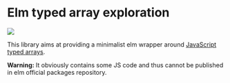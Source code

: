 # Elm typed array exploration

[![][badge-license]][license]

[badge-license]: https://img.shields.io/badge/license-MPL--2.0-blue.svg?style=flat-square
[license]: https://www.mozilla.org/en-US/MPL/2.0/

This library aims at providing a minimalist elm wrapper around
[JavaScript typed arrays][typed-array].

**Warning:**
It obviously contains some JS code and thus cannot be published
in elm official packages repository.

[typed-array]: https://developer.mozilla.org/en-US/docs/Web/JavaScript/Typed_arrays
